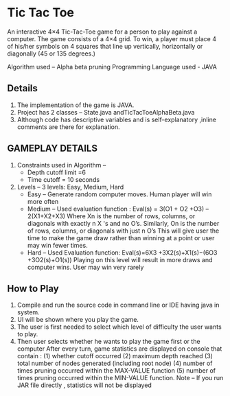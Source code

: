 # Tic Tac Toe 
An interactive 4×4 Tic-Tac-Toe game for a person to play against a computer. The game consists of a 4×4 grid. To win, a player must place 4 of his/her symbols on 4 squares that line up vertically, horizontally or diagonally (45 or 135 degrees.)

Algorithm used – Alpha beta pruning
Programming Language used - JAVA

## Details

1. The implementation of the game is JAVA.
2. Project has 2 classes – State.java andTicTacToeAlphaBeta.java
3. Although code has descriptive variables and is self-explanatory ,inline comments are there for explanation.

## GAMEPLAY DETAILS

1. Constraints used in Algorithm –
    - Depth cutoff limit =6
    - Time cutoff = 10 seconds
2. Levels – 3 levels: Easy, Medium, Hard
    - Easy – Generate random computer moves. Human player will win more often
    - Medium – Used evaluation function :
    Eval(s) = 3(O1 + O2 +O3) – 2(X1+X2+X3)
    Where Xn is the number of rows, columns, or diagonals with exactly n X 's and no O’s. Similarly, On is the number of rows, columns, or diagonals with just n O’s
    This will give user the time to make the game draw rather than winning at a point or user may win fewer times.
    - Hard – Used Evaluation function:
    Eval(s)=6X3 +3X2(s)+X1(s)−(6O3 +3O2(s)+O1(s))
    Playing on this level will result in more draws and computer wins. User may win very rarely

## How to Play

1. Compile and run the source code in command line or IDE having java in system.
2. UI will be shown where you play the game.
3. The user is first needed to select which level of difficulty the user wants to play.
4. Then user selects whether he wants to play the game first or the computer
After every turn, game statistics are displayed on console that contain :
(1) whether cutoff occurred
(2) maximum depth reached
(3) total number of nodes generated (including root node)
(4) number of times pruning occurred within the MAX-VALUE function
(5) number of times pruning occurred within the MIN-VALUE function.
Note – If you run JAR file directly , statistics will not be displayed

